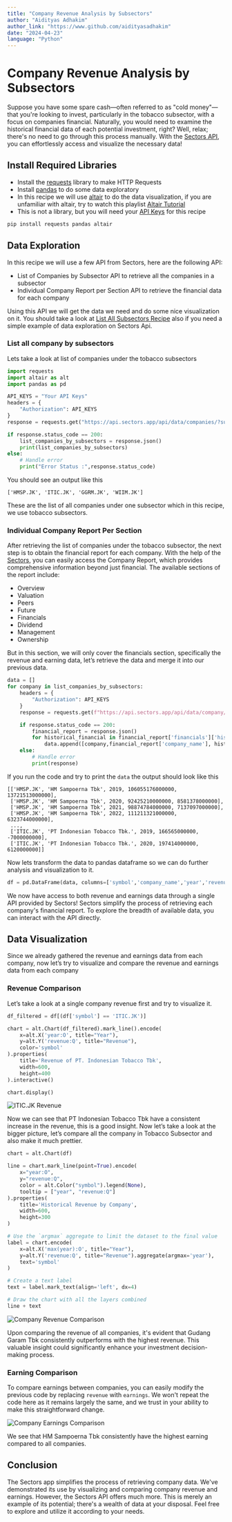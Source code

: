 ```yaml
---
title: "Company Revenue Analysis by Subsectors"
author: "Aidityas Adhakim"
author_link: "https://www.github.com/aidityasadhakim"
date: "2024-04-23"
language: "Python"
---
```


# Company Revenue Analysis by Subsectors

Suppose you have some spare cash—often referred to as "cold money"—that you're looking to invest, particularly in the tobacco subsector, with a focus on companies financial. Naturally, you would need to examine the historical financial data of each potential investment, right? Well, relax; there's no need to go through this process manually. With the [Sectors API](https://sectors.app/api), you can effortlessly access and visualize the necessary data!

## Install Required Libraries

- Install the [requests](https://requests.readthedocs.io/en/latest/) library to make HTTP Requests
- Install [pandas](https://pypi.org/project/pandas/) to do some data exploratory
- In this recipe we will use [altair](https://pypi.org/project/matplotlib/) to do the data visualization, if you are unfamiliar with altair, try to watch this playlist [Altair Tutorial](https://youtube.com/playlist?list=PLXsFtK46HZxXBddVC0FqmbGdlvbDbaqzx&si=cWtD0cFtwKg0b75v)
- This is not a library, but you will need your [API Keys](https://www.subsectors.app/api) for this recipe

```python
pip install requests pandas altair
```

## Data Exploration

In this recipe we will use a few API from Sectors, here are the following API:

- List of Companies by Subsector API to retrieve all the companies in a subsector
- Individual Company Report per Section API to retrieve the financial data for each company

Using this API we will get the data we need and do some nice visualization on it. You should take a look at [List All Subsectors Recipe](./01_list_all_subsectors.md) also if you need a simple example of data exploration on Sectors Api.

### List all company by subsectors

Lets take a look at list of companies under the tobacco subsectors

```python
import requests
import altair as alt
import pandas as pd

API_KEYS = "Your API Keys"
headers = {
    "Authorization": API_KEYS
}
response = requests.get("https://api.sectors.app/api/data/companies/?sub_sector=tobacco", headers = headers)

if response.status_code == 200:
    list_companies_by_subsectors = response.json()
    print(list_companies_by_subsectors)
else:
    # Handle error
    print("Error Status :",response.status_code)
```

You should see an output like this

```
['HMSP.JK', 'ITIC.JK', 'GGRM.JK', 'WIIM.JK']
```

These are the list of all companies under one subsector which in this recipe, we use tobacco subsectors.

### Individual Company Report Per Section

After retrieving the list of companies under the tobacco subsector, the next step is to obtain the financial report for each company. With the help of the [Sectors](sectors.app), you can easily access the Company Report, which provides comprehensive information beyond just financial. The available sections of the report include:

- Overview
- Valuation
- Peers
- Future
- Financials
- Dividend
- Management
- Ownership

But in this section, we will only cover the financials section, specifically the revenue and earning data, let’s retrieve the data and merge it into our previous data.

```python
data = []
for company in list_companies_by_subsectors:
    headers = {
        "Authorization": API_KEYS
    }
    response = requests.get(f"https://api.sectors.app/api/data/company/report/{company}/?sections=financials", headers = headers)

    if response.status_code == 200:
        financial_report = response.json()
        for historical_financial in financial_report['financials']['historical_financials']:
            data.append([company,financial_report['company_name'], historical_financial['year'], historical_financial['revenue'], historical_financial['earnings']])
    else:
        # Handle error
        print(response)
```

If you run the code and try to print the `data` the output should look like this

```
[['HMSP.JK', 'HM Sampoerna Tbk', 2019, 106055176000000, 13721513000000],
 ['HMSP.JK', 'HM Sampoerna Tbk', 2020, 92425210000000, 8581378000000],
 ['HMSP.JK', 'HM Sampoerna Tbk', 2021, 98874784000000, 7137097000000],
 ['HMSP.JK', 'HM Sampoerna Tbk', 2022, 111211321000000, 6323744000000],
 ...,
 ['ITIC.JK', 'PT Indonesian Tobacco Tbk.', 2019, 166565000000, -7000000000],
 ['ITIC.JK', 'PT Indonesian Tobacco Tbk.', 2020, 197414000000, 6120000000]]
```

Now lets transform the data to pandas dataframe so we can do further analysis and visualization to it.

```python
df = pd.DataFrame(data, columns=['symbol','company_name','year','revenue','earnings'])
```

We now have access to both revenue and earnings data through a single API provided by Sectors! Sectors simplify the process of retrieving each company's financial report. To explore the breadth of available data, you can interact with the API directly.

## Data Visualization

Since we already gathered the revenue and earnings data from each company, now let’s try to visualize and compare the revenue and earnings data from each company

### Revenue Comparison

Let’s take a look at a single company revenue first and try to visualize it.

```python
df_filtered = df[(df['symbol'] == 'ITIC.JK')]

chart = alt.Chart(df_filtered).mark_line().encode(
    x=alt.X('year:O', title="Year"),
    y=alt.Y('revenue:Q', title="Revenue"),
    color='symbol'
).properties(
    title='Revenue of PT. Indonesian Tobacco Tbk',
    width=600,
    height=400
).interactive()

chart.display()
```

![ITIC.JK Revenue](../image/ITIC_JK_Revenue.png)

Now we can see that PT Indonesian Tobacco Tbk have a consistent increase in the revenue, this is a good insight. Now let’s take a look at the bigger picture, let’s compare all the company in Tobacco Subsector and also make it much prettier.

```python
chart = alt.Chart(df)

line = chart.mark_line(point=True).encode(
    x="year:O",
    y="revenue:Q",
    color = alt.Color("symbol").legend(None),
    tooltip = ["year", "revenue:Q"]
).properties(
    title='Historical Revenue by Company',
    width=600,
    height=300
)

# Use the `argmax` aggregate to limit the dataset to the final value
label = chart.encode(
    x=alt.X('max(year):O', title="Year"),
    y=alt.Y('revenue:Q', title="Revenue").aggregate(argmax='year'),
    text='symbol'
)

# Create a text label
text = label.mark_text(align='left', dx=4)

# Draw the chart with all the layers combined
line + text
```

![Company Revenue Comparison](../image/company_revenue_comparison.png)

Upon comparing the revenue of all companies, it's evident that Gudang Garam Tbk consistently outperforms with the highest revenue. This valuable insight could significantly enhance your investment decision-making process.

### Earning Comparison

To compare earnings between companies, you can easily modify the previous code by replacing `revenue` with `earnings`. We won't repeat the code here as it remains largely the same, and we trust in your ability to make this straightforward change.

![Company Earnings Comparison](../image/company_earnings_comparison.png)

We see that HM Sampoerna Tbk consistently have the highest earning compared to all companies.

## Conclusion

The Sectors app simplifies the process of retrieving company data. We've demonstrated its use by visualizing and comparing company revenue and earnings. However, the Sectors API offers much more. This is merely an example of its potential; there's a wealth of data at your disposal. Feel free to explore and utilize it according to your needs.
